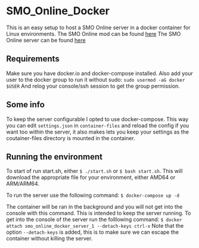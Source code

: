 # SMO_Online_Docker
This is an easy setup to host a SMO Online server in a docker container for Linux environments.
The SMO Online mod can be found [here](https://github.com/CraftyBoss/SuperMarioOdysseyOnline)
The SMO Online server can be found [here](https://github.com/Sanae6/SmoOnlineServer)

## Requirements
Make sure you have docker.io and docker-compose installed.
Also add your user to the docker group to run it without sudo:
`sudo usermod -aG docker $USER`
And relog your console/ssh session to get the group permission.

## Some info
To keep the server configurable I opted to use docker-compose. This way you can edit `settings.json` in `container-files` and reload the config if you want too within the server, it also makes lets you keep your settings as the coutainer-files directory is mounted in the container.

## Running the environment
To start of run start.sh, either `$ ./start.sh` or `$ bash start.sh`. This will download the appropriate file for your environment, either AMD64 or ARM/ARM64.

To run the server use the following command:
`$ docker-compose up -d`

The container will be ran in the background and you will not get into the console with this command. This is intended to keep the server running. To get into the console of the server run the folllowing command:
`$ docker attach smo_online_docker_server_1 --detach-keys ctrl-x`
Note that the option `--detach-keys` is added, this is to make sure we can escape the container without killing the server.

